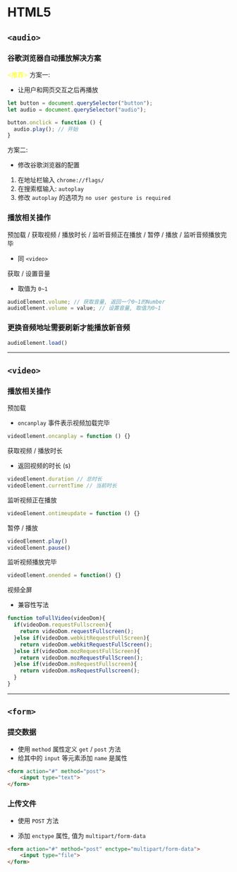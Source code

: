 # HTML5



## `<audio>`




### 谷歌浏览器自动播放解决方案



<span style="color: yellow;"><推荐></span> 方案一:

- 让用户和网页交互之后再播放

```js
let button = document.querySelector("button");
let audio = document.querySelector("audio");

button.onclick = function () {
  audio.play(); // 开始
}
```





方案二:

- 修改谷歌浏览器的配置

1. 在地址栏输入 `chrome://flags/`
2. 在搜索框输入: `autoplay`
3. 修改 `autoplay` 的选项为 `no user gesture is required`



### 播放相关操作

预加载 / 获取视频 / 播放时长 / 监听音频正在播放 / 暂停 / 播放 / 监听音频播放完毕

- 同 `<video>`



获取 / 设置音量

- 取值为 `0~1`

```js
audioElement.volume; // 获取音量, 返回一个0~1的Number
audioElement.volume = value; // 设置音量, 取值为0~1
```



### 更换音频地址需要刷新才能播放新音频

```js
audioElement.load()
```



---

## `<video>`



### 播放相关操作

预加载

- `oncanplay` 事件表示视频加载完毕

```js
videoElement.oncanplay = function () {}
```



获取视频 / 播放时长

- 返回视频的时长 (s)

```js
videoElement.duration // 总时长
videoElement.currentTime // 当前时长
```



监听视频正在播放

```js
videoElement.ontimeupdate = function () {}
```



暂停 / 播放

```js
videoElement.play()
videoElement.pause()
```



监听视频播放完毕

```js
videoElement.onended = function() {}
```



视频全屏

- 兼容性写法

```js
function toFullVideo(videoDom){
  if(videoDom.requestFullscreen){
    return videoDom.requestFullscreen();
  }else if(videoDom.webkitRequestFullScreen){
    return videoDom.webkitRequestFullScreen();
  }else if(videoDom.mozRequestFullScreen){
    return videoDom.mozRequestFullScreen();
  }else if(videoDom.msRequestFullscreen){
    return videoDom.msRequestFullscreen();
  }
}
```

---

## `<form>`



### 提交数据

- 使用 `method` 属性定义 `get` / `post` 方法
- 给其中的 `input` 等元素添加 `name` 是属性

```html
<form action="#" method="post">
	<input type="text">
</form>
```



### 上传文件

- 使用 `POST` 方法

- 添加 `enctype` 属性, 值为 `multipart/form-data`

```html
<form action="#" method="post" enctype="multipart/form-data">
	<input type="file">
</form>
```

